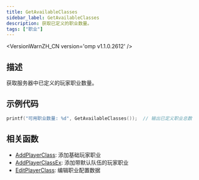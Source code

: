 ```yaml
---
title: GetAvailableClasses
sidebar_label: GetAvailableClasses
description: 获取已定义的职业数量。
tags: ["职业"]
---
```


<VersionWarnZH_CN version='omp v1.1.0.2612' />

## 描述

获取服务器中已定义的玩家职业数量。

## 示例代码

```c
printf("可用职业数量: %d", GetAvailableClasses());  // 输出已定义职业总数
```

## 相关函数

- [AddPlayerClass](AddPlayerClass): 添加基础玩家职业
- [AddPlayerClassEx](AddPlayerClassEx): 添加带默认队伍的玩家职业
- [EditPlayerClass](EditPlayerClass): 编辑职业配置数据
